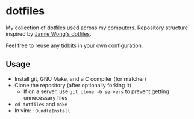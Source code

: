dotfiles
========

My collection of dotfiles used across my computers. Repository structure inspired by [Jamie Wong's dotfiles](https://github.com/phleet/dotfiles/).

Feel free to reuse any tidbits in your own configuration.

Usage
-----

- Install git, GNU Make, and a C compiler (for matcher)
- Clone the repository (after optionally forking it)
    - If on a server, use `git clone -b servers` to prevent getting unnecessary files
- `cd dotfiles` and `make`
- In vim: `:BundleInstall`


